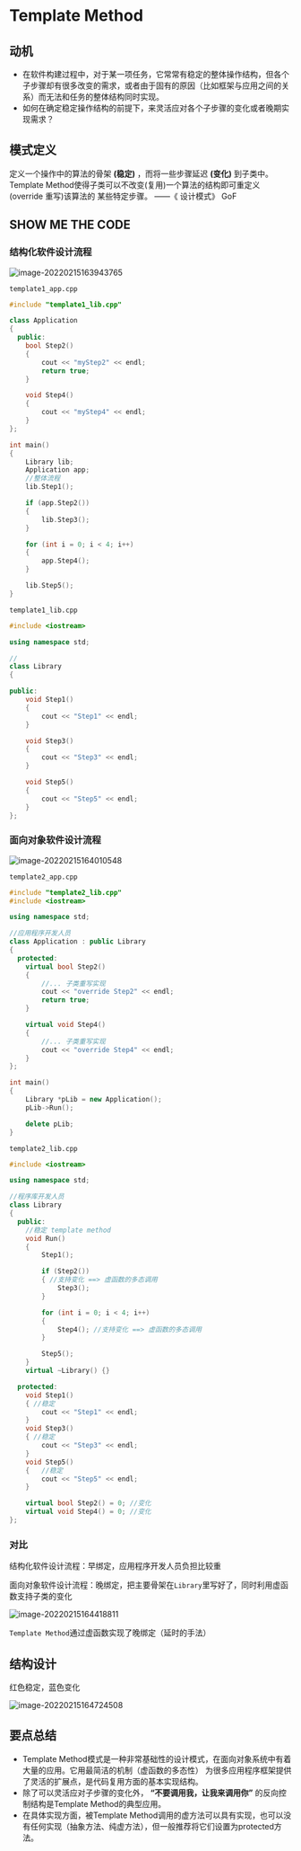 # Template Method

## 动机

- 在软件构建过程中，对于某一项任务，它常常有稳定的整体操作结构，但各个子步骤却有很多改变的需求，或者由于固有的原因（比如框架与应用之间的关系）而无法和任务的整体结构同时实现。
- 如何在确定稳定操作结构的前提下，来灵活应对各个子步骤的变化或者晚期实现需求？

## 模式定义

定义一个操作中的算法的骨架 **(稳定)** ，而将一些步骤延迟 **(变化)** 到子类中。 Template Method使得子类可以不改变(复用)一个算法的结构即可重定义(override 重写)该算法的 某些特定步骤。 ——《 设计模式》 GoF



## SHOW ME THE CODE

### 结构化软件设计流程

![image-20220215163943765](https://s2.loli.net/2022/02/15/pWQh8BR2P7vO4kJ.png)

`template1_app.cpp`

```cpp
#include "template1_lib.cpp"

class Application
{
  public:
	bool Step2()
	{
		cout << "myStep2" << endl;
		return true;
	}

	void Step4()
	{
		cout << "myStep4" << endl;
	}
};

int main()
{
	Library lib;
	Application app;
	//整体流程
	lib.Step1();

	if (app.Step2())
	{
		lib.Step3();
	}

	for (int i = 0; i < 4; i++)
	{
		app.Step4();
	}

	lib.Step5();
}
```

`template1_lib.cpp`

```cpp
#include <iostream>

using namespace std;

//
class Library
{

public:
	void Step1()
	{
		cout << "Step1" << endl;
	}

	void Step3()
	{
		cout << "Step3" << endl;
	}

	void Step5()
	{
		cout << "Step5" << endl;
	}
};
```

### 面向对象软件设计流程

![image-20220215164010548](https://s2.loli.net/2022/02/15/bxEa1IRiO4gQYUu.png)

`template2_app.cpp`

```cpp
#include "template2_lib.cpp"
#include <iostream>

using namespace std;

//应用程序开发人员
class Application : public Library
{
  protected:
	virtual bool Step2()
	{
		//... 子类重写实现
		cout << "override Step2" << endl;
		return true;
	}

	virtual void Step4()
	{
		//... 子类重写实现
		cout << "override Step4" << endl;
	}
};

int main()
{
	Library *pLib = new Application();
	pLib->Run();

	delete pLib;
}
```

`template2_lib.cpp`

```cpp
#include <iostream>

using namespace std;

//程序库开发人员
class Library
{
  public:
    //稳定 template method
    void Run()
    {
        Step1();

        if (Step2())
        { //支持变化 ==> 虚函数的多态调用
            Step3();
        }

        for (int i = 0; i < 4; i++)
        {
            Step4(); //支持变化 ==> 虚函数的多态调用
        }

        Step5();
    }
    virtual ~Library() {}

  protected:
    void Step1()
    { //稳定
        cout << "Step1" << endl;
    }
    void Step3()
    { //稳定
        cout << "Step3" << endl;
    }
    void Step5()
    {   //稳定
        cout << "Step5" << endl;
    }

    virtual bool Step2() = 0; //变化
    virtual void Step4() = 0; //变化
};
```



### 对比

结构化软件设计流程：早绑定，应用程序开发人员负担比较重

面向对象软件设计流程：晚绑定，把主要骨架在`Library`里写好了，同时利用虚函数支持子类的变化

![image-20220215164418811](https://s2.loli.net/2022/02/15/7gqbmvOkrCe1oBa.png)

`Template Method`通过虚函数实现了晚绑定（延时的手法）

## 结构设计

红色稳定，蓝色变化

![image-20220215164724508](https://s2.loli.net/2022/02/15/WIARsgBGY7liKx1.png)



## 要点总结

- Template Method模式是一种非常基础性的设计模式，在面向对象系统中有着大量的应用。它用最简洁的机制（虚函数的多态性） 为很多应用程序框架提供了灵活的扩展点，是代码复用方面的基本实现结构。
- 除了可以灵活应对子步骤的变化外， **“不要调用我，让我来调用你”** 的反向控制结构是Template Method的典型应用。
- 在具体实现方面，被Template Method调用的虚方法可以具有实现，也可以没有任何实现（抽象方法、纯虚方法），但一般推荐将它们设置为protected方法。